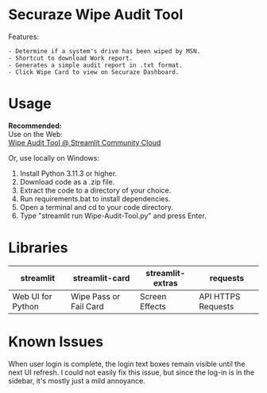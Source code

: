 # Securaze Wipe Audit Tool
Features:

	- Determine if a system's drive has been wiped by MSN.
    - Shortcut to download Work report.
    - Generates a simple audit report in .txt format.
    - Click Wipe Card to view on Securaze Dashboard.


# Usage
**Recommended:**  
Use on the Web:  
[Wipe Audit Tool @ Streamlit Community Cloud](https://wipecheck.streamlit.app/)

Or, use locally on Windows:

 1. Install Python 3.11.3 or higher.
 2. Download code as a .zip file.
 3. Extract the code to a directory of your choice.
 4. Run requirements.bat to install dependencies.
 5. Open a terminal and cd to your code directory.
 6. Type "streamlit run Wipe-Audit-Tool.py" and press Enter.

# Libraries
|streamlit|streamlit-card|streamlit-extras|requests|
|--|--|--|--|
|Web UI for Python|Wipe Pass or Fail Card|Screen Effects| API HTTPS Requests|
# Known Issues
When user login is complete, the login text boxes remain visible until the next UI refresh. I could not easily fix this issue, but since the log-in is in the sidebar, it's mostly just a mild annoyance.
